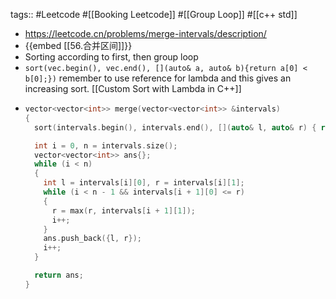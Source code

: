 tags:: #Leetcode #[[Booking Leetcode]] #[[Group Loop]] #[[c++ std]]

- https://leetcode.cn/problems/merge-intervals/description/
- {{embed [[56.合并区间]]}}
- Sorting according to first, then group loop
- `sort(vec.begin(), vec.end(), [](auto& a, auto& b){return a[0] < b[0];})` remember to use reference for lambda and this gives an increasing sort. [[Custom Sort with Lambda in C++]]
- ```cpp
  vector<vector<int>> merge(vector<vector<int>> &intervals)
  {
    sort(intervals.begin(), intervals.end(), [](auto& l, auto& r) { return l[0] < r[0]; });
  
    int i = 0, n = intervals.size();
    vector<vector<int>> ans{};
    while (i < n)
    {
      int l = intervals[i][0], r = intervals[i][1];
      while (i < n - 1 && intervals[i + 1][0] <= r)
      {
        r = max(r, intervals[i + 1][1]);
        i++;
      }
      ans.push_back({l, r});
      i++;
    }
  
    return ans;
  }
  ```